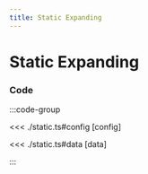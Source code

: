 ```yaml
---
title: Static Expanding
---
```


# Static Expanding

<script setup>
import {config} from './static';
</script>

<Chart
  :type="config.type"
  :options="config.options"
  :data="config.data"
/>

### Code

:::code-group

<<< ./static.ts#config [config]

<<< ./static.ts#data [data]

:::
